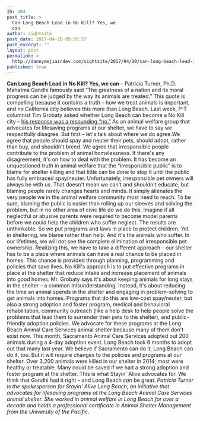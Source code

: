 ```yaml
---
ID: 404
post_title: >
  Can Long Beach Lead in No Kill? Yes, we
  can
author: sightsite
post_date: 2017-04-10 05:56:57
post_excerpt: ""
layout: post
permalink: >
  http://dannymejiaindev.com/sightsite/2017/04/10/can-long-beach-lead-in-no-kill-yes-we-can/
published: true
---
```

**Can Long Beach Lead in No Kill? Yes, we can** – Patricia Turner, Ph.D. ​ Mahatma Gandhi famously said <span style="color: #181818;">“</span><span style="color: #181818;">The greatness of a nation and its moral progress can be judged by the way its animals are treated.” This quote is compelling because it contains a truth – how we treat animals is important, and no California city believes this more than Long Beach.</span> Last week, P-T columnist Tim Grobaty asked whether Long Beach can become a No Kill city – [his response was a resounding “no.”][1] As an animal welfare group that advocates for lifesaving programs at our shelter, we have to say we respectfully disagree. But first – let's talk about where we do agree. ​We agree that people should spay and neuter their pets, should adopt, rather than buy, and shouldn't breed. We agree that irresponsible people contribute to the problem of animal homelessness. If there's any disagreement, it's on how to deal with the problem. <span style="color: #181818;">It has become an unquestioned truth in animal welfare that the “irresponsible public” is to blame for shelter killing and that little can be done to stop it until the public has fully embraced spay/neuter. Unfortunately, irresponsible pet owners will always be with us. That doesn't mean we can't and shouldn't educate, but blaming people rarely changes hearts and minds. It simply alienates the very people we in the animal welfare community most need to reach.</span> To be sure, blaming the public is easier than rolling up our sleeves and solving the problem, but in no other area of civic life do we do this. Imagine if all neglectful or abusive parents were required to become model parents before we could help the children who suffer neglect. The results are unthinkable. So we put programs and laws in place to protect children. Yet in sheltering, we blame rather than help. And it's the animals who suffer. <span style="color: #141823;">In our lifetimes, we will not see the complete elimination of irresponsible pet ownership.</span> <span style="color: #141823;">Realizing this, we have to take a different approach - our shelter has to be a place where animals can have a real chance to be placed in homes. This chance is provided through planning, programming and policies that save lives. No Kill's approach is to put effective programs in place at the shelter that reduce intake and increase placement of animals into good homes. Mr. Grobaty says it's about keeping animals for long stays in the shelter – a common misunderstanding. Instead, it's about reducing the time an animal spends in the shelter and engaging in problem-solving to get animals into homes.</span> Programs that do this are low-cost spay/neuter, but also a strong adoption and foster program, medical and behavioral rehabilitation, community outreach (like a help desk to help people solve the problems that lead them to surrender their pets to the shelter), and public-friendly adoption policies. We advocate for these programs at the Long Beach Animal Care Services animal shelter because many of them don't exist now. This month, Sacramento Animal Care Services adopted out 200 animals during a 4-day adoption event. Long Beach took 6 months to adopt out that many last year. We believe if Sacramento can do it, Long Beach can do it, too. But it will require changes to the policies and programs at our shelter. Over 3,200 animals were killed in our shelter in 2014; most were healthy or treatable. Many could be saved if we had a strong adoption and foster program at the shelter. This is what Stayin' Alive advocates for. We think that Gandhi had it right – and Long Beach *can* be great. <span style="color: #141823;"><em>Patricia Turner is the spokesperson for Stayin' Alive Long Beach, an initiative that advocates for lifesaving programs at the Long Beach Animal Care Services animal shelter. She worked in animal welfare in Long Beach for over a decade and holds a professional certificate in Animal Shelter Management from the University of the Pacific.</em></span>

 [1]: http://www.presstelegram.com/general-news/20151018/pet-euthanasia-the-problem-doesnt-start-at-the-pound